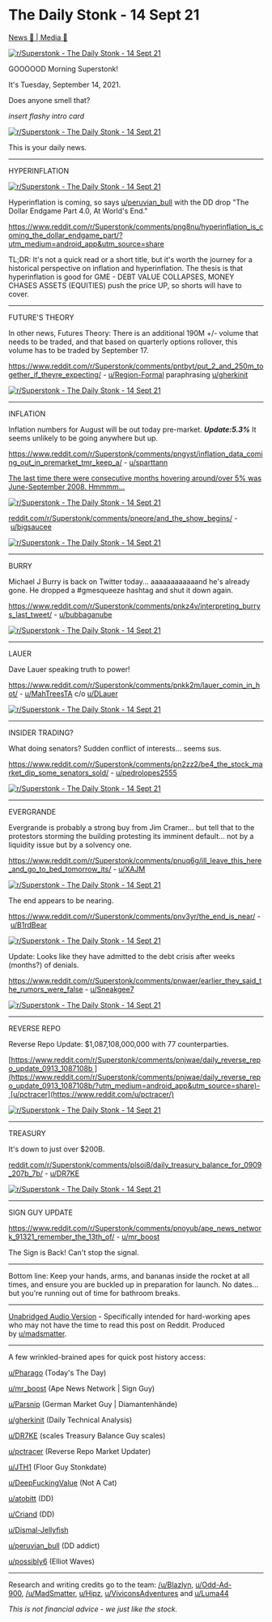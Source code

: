 The Daily Stonk - 14 Sept 21
============================

[News 📰 | Media 📱](https://www.reddit.com/r/Superstonk/search?q=flair_name%3A%22News%20%F0%9F%93%B0%20%7C%20Media%20%F0%9F%93%B1%22&restrict_sr=1)

[![r/Superstonk - The Daily Stonk - 14 Sept 21](https://preview.redd.it/l5833sr0mhn71.png?width=1600&format=png&auto=webp&s=3f2fa8bc24ee2e455e71b71a1f50221e0a3ec534)](https://preview.redd.it/l5833sr0mhn71.png?width=1600&format=png&auto=webp&s=3f2fa8bc24ee2e455e71b71a1f50221e0a3ec534)

GOOOOOD Morning Superstonk!

It's Tuesday, September 14, 2021.

Does anyone smell that?

*insert flashy intro card*

[![r/Superstonk - The Daily Stonk - 14 Sept 21](https://preview.redd.it/valp4cd1mhn71.png?width=680&format=png&auto=webp&s=8edbf47e6e5903bf15efe37ab90781272d56a410)](https://preview.redd.it/valp4cd1mhn71.png?width=680&format=png&auto=webp&s=8edbf47e6e5903bf15efe37ab90781272d56a410)

This is your daily news.

*************************************************************************************

HYPERINFLATION

[![r/Superstonk - The Daily Stonk - 14 Sept 21](https://preview.redd.it/fa5awr1blhn71.jpg?width=622&format=pjpg&auto=webp&s=ac85e98ace4acc5f541b2770d8b9589cbdb24ca7)](https://preview.redd.it/fa5awr1blhn71.jpg?width=622&format=pjpg&auto=webp&s=ac85e98ace4acc5f541b2770d8b9589cbdb24ca7)

Hyperinflation is coming, so says [u/peruvian_bull](https://www.reddit.com/u/peruvian_bull/) with the DD drop "The Dollar Endgame Part 4.0, At World's End."

<https://www.reddit.com/r/Superstonk/comments/png8nu/hyperinflation_is_coming_the_dollar_endgame_part/?utm_medium=android_app&utm_source=share>

TL;DR: It's not a quick read or a short title, but it's worth the journey for a historical perspective on inflation and hyperinflation. The thesis is that hyperinflation is good for GME - DEBT VALUE COLLAPSES, MONEY CHASES ASSETS (EQUITIES) push the price UP, so shorts will have to cover.

*************************************************************************************

FUTURE'S THEORY

In other news, Futures Theory: There is an additional 190M +/- volume that needs to be traded, and that based on quarterly options rollover, this volume has to be traded by September 17.

<https://www.reddit.com/r/Superstonk/comments/pntbyt/put_2_and_250m_together_if_theyre_expecting/> - [u/Region-Formal](https://www.reddit.com/u/Region-Formal/) paraphrasing [u/gherkinit](https://www.reddit.com/u/gherkinit/)

[![r/Superstonk - The Daily Stonk - 14 Sept 21](https://preview.redd.it/o5k2r33dlhn71.jpg?width=1080&format=pjpg&auto=webp&s=e2468b84115907271c55493e1be84e18566314aa)](https://preview.redd.it/o5k2r33dlhn71.jpg?width=1080&format=pjpg&auto=webp&s=e2468b84115907271c55493e1be84e18566314aa)

*************************************************************************************

INFLATION

Inflation numbers for August will be out today pre-market. ***Update:5.3%*** It seems unlikely to be going anywhere but up.

<https://www.reddit.com/r/Superstonk/comments/pngyst/inflation_data_coming_out_in_premarket_tmr_keep_a/> - [u/sparttann](https://www.reddit.com/u/sparttann/)

[The last time there were consecutive months hovering around/over 5% was June-September 2008. Hmmmm...](https://preview.redd.it/8gi454qkjen71.jpg?width=960&format=pjpg&auto=webp&s=b9ac357f03f6f05cbc5f91990a3a4020a0e0ff3d)

[![r/Superstonk - The Daily Stonk - 14 Sept 21](https://preview.redd.it/tsuhhaillhn71.jpg?width=960&format=pjpg&auto=webp&s=f89f34fc5070cd5a05b6d568d2280970297af66b)](https://preview.redd.it/tsuhhaillhn71.jpg?width=960&format=pjpg&auto=webp&s=f89f34fc5070cd5a05b6d568d2280970297af66b)

[reddit.com/r/Superstonk/comments/pneore/and_the_show_begins/](https://reddit.com/r/Superstonk/comments/pneore/and_the_show_begins/) - [u/bigsaucee](https://www.reddit.com/u/bigsaucee/)

[![r/Superstonk - The Daily Stonk - 14 Sept 21](https://preview.redd.it/d9p93rpnlhn71.jpg?width=781&format=pjpg&auto=webp&s=e9f119dfc00330ed05230bdac64c22b08844cf6e)](https://preview.redd.it/d9p93rpnlhn71.jpg?width=781&format=pjpg&auto=webp&s=e9f119dfc00330ed05230bdac64c22b08844cf6e)

*************************************************************************************

BURRY

Michael J Burry is back on Twitter today... aaaaaaaaaaaand he's already gone. He dropped a #gmesqueeze hashtag and shut it down again.

<https://www.reddit.com/r/Superstonk/comments/pnkz4v/interpreting_burrys_last_tweet/> - [u/bubbaganube](https://www.reddit.com/u/bubbaganube/)

[![r/Superstonk - The Daily Stonk - 14 Sept 21](https://preview.redd.it/4f6osfwplhn71.jpg?width=960&format=pjpg&auto=webp&s=01d44a42f0fab23064831345814449a792da50d6)](https://preview.redd.it/4f6osfwplhn71.jpg?width=960&format=pjpg&auto=webp&s=01d44a42f0fab23064831345814449a792da50d6)

*************************************************************************************

LAUER

Dave Lauer speaking truth to power!

<https://www.reddit.com/r/Superstonk/comments/pnkk2m/lauer_comin_in_hot/> - [u/MahTreesTA](https://www.reddit.com/u/MahTreesTA/) c/o [u/DLauer](https://www.reddit.com/u/DLauer/)

[![r/Superstonk - The Daily Stonk - 14 Sept 21](https://preview.redd.it/bmzo90hrlhn71.jpg?width=960&format=pjpg&auto=webp&s=1acdee28ae3462a7bf3e724c402a547030271960)](https://preview.redd.it/bmzo90hrlhn71.jpg?width=960&format=pjpg&auto=webp&s=1acdee28ae3462a7bf3e724c402a547030271960)

*************************************************************************************

INSIDER TRADING?

What doing senators? Sudden conflict of interests... seems sus.

<https://www.reddit.com/r/Superstonk/comments/pn2zz2/be4_the_stock_market_dip_some_senators_sold/> - [u/pedrolopes2555](https://www.reddit.com/u/pedrolopes2555/)

[![r/Superstonk - The Daily Stonk - 14 Sept 21](https://preview.redd.it/y3sbssrslhn71.png?width=1206&format=png&auto=webp&s=5771abd7ced09864fad4f085b363f70ef62a7176)](https://preview.redd.it/y3sbssrslhn71.png?width=1206&format=png&auto=webp&s=5771abd7ced09864fad4f085b363f70ef62a7176)

*************************************************************************************

EVERGRANDE

Evergrande is probably a strong buy from Jim Cramer... but tell that to the protestors storming the building protesting its imminent default... not by a liquidity issue but by a solvency one.

<https://www.reddit.com/r/Superstonk/comments/pnuq6g/ill_leave_this_here_and_go_to_bed_tomorrow_its/> - [u/XAJM](https://www.reddit.com/u/XAJM/)

[![r/Superstonk - The Daily Stonk - 14 Sept 21](https://preview.redd.it/qiii1xzulhn71.jpg?width=1080&format=pjpg&auto=webp&s=69bf93781549610bee0d652b97f8d8a98fc2534f)](https://preview.redd.it/qiii1xzulhn71.jpg?width=1080&format=pjpg&auto=webp&s=69bf93781549610bee0d652b97f8d8a98fc2534f)

The end appears to be nearing.

<https://www.reddit.com/r/Superstonk/comments/pnv3yr/the_end_is_near/> - [u/B1rdBear](https://www.reddit.com/u/B1rdBear/)

[![r/Superstonk - The Daily Stonk - 14 Sept 21](https://preview.redd.it/g4m2zvpvlhn71.png?width=312&format=png&auto=webp&s=a32f294665a292a4de6a7e1af46d975a2c3a4eab)](https://preview.redd.it/g4m2zvpvlhn71.png?width=312&format=png&auto=webp&s=a32f294665a292a4de6a7e1af46d975a2c3a4eab)

Update: Looks like they have admitted to the debt crisis after weeks (months?) of denials.

<https://www.reddit.com/r/Superstonk/comments/pnwaer/earlier_they_said_the_rumors_were_false> - [u/Sneakgee7](https://www.reddit.com/u/Sneakgee7/)

[![r/Superstonk - The Daily Stonk - 14 Sept 21](https://preview.redd.it/1u7cejfwlhn71.jpg?width=1125&format=pjpg&auto=webp&s=7749dd0f3206bb497cce23472c2a9a8e79b26dba)](https://preview.redd.it/1u7cejfwlhn71.jpg?width=1125&format=pjpg&auto=webp&s=7749dd0f3206bb497cce23472c2a9a8e79b26dba)

*************************************************************************************

REVERSE REPO

Reverse Repo Update: $1,087,108,000,000 with 77 counterparties.

[https://www.reddit.com/r/Superstonk/comments/pnjwae/daily_reverse_repo_update_0913_1087108b ](https://www.reddit.com/r/Superstonk/comments/pnjwae/daily_reverse_repo_update_0913_1087108b/?utm_medium=android_app&utm_source=share)- [u/pctracer](https://www.reddit.com/u/pctracer/)

[![r/Superstonk - The Daily Stonk - 14 Sept 21](https://preview.redd.it/suda3clxlhn71.png?width=700&format=png&auto=webp&s=7d05a0c639fb8bd1afbebad427e4dcb44fc1a209)](https://preview.redd.it/suda3clxlhn71.png?width=700&format=png&auto=webp&s=7d05a0c639fb8bd1afbebad427e4dcb44fc1a209)

*************************************************************************************

TREASURY

It's down to just over $200B.

[reddit.com/r/Superstonk/comments/plsoi8/daily_treasury_balance_for_0909_207b_7b/](https://reddit.com/r/Superstonk/comments/plsoi8/daily_treasury_balance_for_0909_207b_7b/) - [u/DR7KE](https://www.reddit.com/u/DR7KE/)

[![r/Superstonk - The Daily Stonk - 14 Sept 21](https://preview.redd.it/hu2ukwjylhn71.png?width=1024&format=png&auto=webp&s=5a1d363c3ce83ac8769110eefb3f23d65a7efd9a)](https://preview.redd.it/hu2ukwjylhn71.png?width=1024&format=png&auto=webp&s=5a1d363c3ce83ac8769110eefb3f23d65a7efd9a)

*************************************************************************************

SIGN GUY UPDATE

<https://www.reddit.com/r/Superstonk/comments/pnoyub/ape_news_network_91321_remember_the_13th_of/> - [u/mr_boost](https://www.reddit.com/u/mr_boost/)

The Sign is Back! Can't stop the signal.

*************************************************************************************

Bottom line: Keep your hands, arms, and bananas inside the rocket at all times, and ensure you are buckled up in preparation for launch. No dates... but you're running out of time for bathroom breaks.

*************************************************************************************

[Unabridged Audio Version](https://discord.com/channels/871699676095729734/885322628389277696/887223223475916801) - Specifically intended for hard-working apes who may not have the time to read this post on Reddit. Produced by [u/madsmatter](https://www.reddit.com/u/madsmatter/).

*************************************************************************************

A few wrinkled-brained apes for quick post history access:

[u/Pharago](https://www.reddit.com/u/Pharago/) (Today's The Day)

[u/mr_boost](https://www.reddit.com/u/mr_boost/) (Ape News Network | Sign Guy)

[u/Parsnip](https://www.reddit.com/u/Parsnip/) (German Market Guy | Diamantenhände)

[u/gherkinit](https://www.reddit.com/u/gherkinit/) (Daily Technical Analysis)

[u/DR7KE](https://www.reddit.com/u/DR7KE/) (scales Treasury Balance Guy scales)

[u/pctracer](https://www.reddit.com/u/pctracer/) (Reverse Repo Market Updater)

[u/JTH1](https://www.reddit.com/u/JTH1/) (Floor Guy Stonkdate)

[u/DeepFuckingValue](https://www.reddit.com/u/DeepFuckingValue/) (Not A Cat)

[u/atobitt](https://www.reddit.com/u/atobitt/) (DD)

[u/Criand](https://www.reddit.com/u/Criand/) (DD)

[u/Dismal-Jellyfish](https://www.reddit.com/u/Dismal-Jellyfish/)

[u/peruvian_bull](https://www.reddit.com/u/peruvian_bull/) (DD addict)

[u/possibly6](https://www.reddit.com/u/possibly6/) (Elliot Waves)

*************************************************************************************

Research and writing credits go to the team: [/u/Blazlyn](https://www.reddit.com/u/Blazlyn/), [u/Odd-Ad-900](https://www.reddit.com/u/Odd-Ad-900/), [/u/MadSmatter](https://www.reddit.com/u/MadSmatter/), [u/Hipz](https://www.reddit.com/u/Hipz/), [u/ViviconsAdventures](https://www.reddit.com/u/ViviconsAdventures/) and [u/Luma44](https://www.reddit.com/u/Luma44/)

*This is* *not* *financial advice - we just like the stock.*
